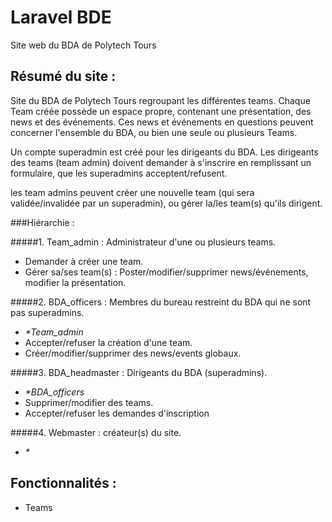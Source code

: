 # Laravel BDE

Site web du BDA de Polytech Tours

## Résumé du site :
Site du BDA de Polytech Tours regroupant les différentes teams.
Chaque Team créée possède un espace propre, contenant une présentation, des news et des événements.
Ces news et événements en questions peuvent concerner l'ensemble du BDA, ou bien une seule ou plusieurs Teams. 

Un compte superadmin est créé pour les dirigeants du BDA. Les dirigeants des teams (team admin) doivent demander à s'inscrire en remplissant un formulaire, que les superadmins acceptent/refusent.

les team admins peuvent créer une nouvelle team (qui sera validée/invalidée par un superadmin), ou gérer la/les team(s) qu'ils dirigent.

###Hiérarchie : 

#####1. Team_admin : Administrateur d'une ou plusieurs teams.
  * Demander à créer une team.
  * Gérer sa/ses team(s) : Poster/modifier/supprimer news/événements, modifier la présentation.
  
#####2. BDA_officers : Membres du bureau restreint du BDA qui ne sont pas superadmins.
  * *\*Team_admin*
  * Accepter/refuser la création d'une team.
  * Créer/modifier/supprimer des news/events globaux.

#####3. BDA_headmaster : Dirigeants du BDA (superadmins).
  * *\*BDA_officers*
  * Supprimer/modifier des teams.
  * Accepter/refuser les demandes d'inscription
  
#####4. Webmaster : créateur(s) du site.
  * *\**
  
## Fonctionnalités :

- Teams 
